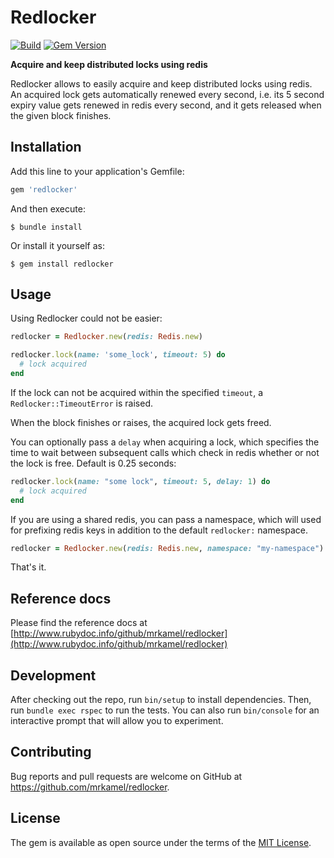 # Redlocker

[![Build](https://github.com/mrkamel/redlocker/workflows/test/badge.svg)](https://github.com/mrkamel/redlocker/actions?query=workflow%3Atest+branch%3Amaster)
[![Gem Version](https://badge.fury.io/rb/redlocker.svg)](http://badge.fury.io/rb/redlocker)

**Acquire and keep distributed locks using redis**

Redlocker allows to easily acquire and keep distributed locks using redis.
An acquired lock gets automatically renewed every second, i.e. its 5 second
expiry value gets renewed in redis every second, and it gets released when
the given block finishes.

## Installation

Add this line to your application's Gemfile:

```ruby
gem 'redlocker'
```

And then execute:

    $ bundle install

Or install it yourself as:

    $ gem install redlocker

## Usage

Using Redlocker could not be easier:

```ruby
redlocker = Redlocker.new(redis: Redis.new)

redlocker.lock(name: 'some_lock', timeout: 5) do
  # lock acquired
end
```

If the lock can not be acquired within the specified `timeout`, a
`Redlocker::TimeoutError` is raised.

When the block finishes or raises, the acquired lock gets freed.
 
You can optionally pass a `delay` when acquiring a lock, which specifies the
time to wait between subsequent calls which check in redis whether or not the
lock is free. Default is 0.25 seconds:

```ruby
redlocker.lock(name: "some lock", timeout: 5, delay: 1) do
  # lock acquired
end
```

If you are using a shared redis, you can pass a namespace, which will used for
prefixing redis keys in addition to the default `redlocker:` namespace.

```ruby
redlocker = Redlocker.new(redis: Redis.new, namespace: "my-namespace")
```

That's it.

## Reference docs

Please find the reference docs at
[http://www.rubydoc.info/github/mrkamel/redlocker](http://www.rubydoc.info/github/mrkamel/redlocker)

## Development

After checking out the repo, run `bin/setup` to install dependencies. Then, run
`bundle exec rspec` to run the tests. You can also run `bin/console` for an
interactive prompt that will allow you to experiment.

## Contributing

Bug reports and pull requests are welcome on GitHub at
https://github.com/mrkamel/redlocker.

## License

The gem is available as open source under the terms of the [MIT
License](https://opensource.org/licenses/MIT).
